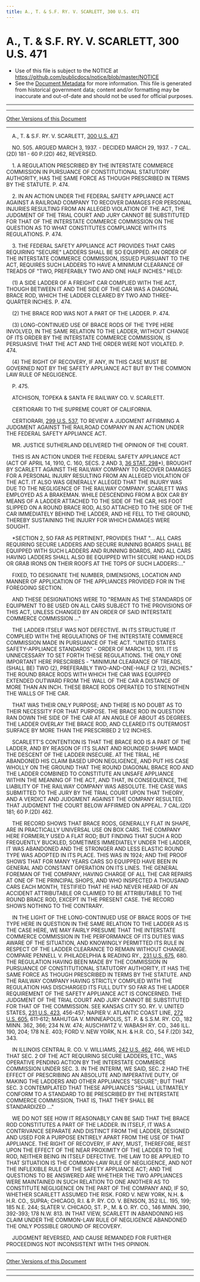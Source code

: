 ```yaml
---
title: A., T. & S.F. RY. V. SCARLETT, 300 U.S. 471
---
```


# A., T. & S.F. RY. V. SCARLETT, 300 U.S. 471

* Use of this file is subject to the NOTICE at https://github.com/publicdocs/notice/blob/master/NOTICE
* See the [Document Metadata](../../../index.md) for more information.
  This file is generated from historical government data; content and/or formatting may be inaccurate and out-of-date and should not be used for official purposes.

----------
----------

[Other Versions of this Document](https://publicdocs.github.io/go/links?ns=uslm-x&ref=%2Fus%2Fcourts%2Fscotus%2FusReporter%2F300%2F471)

----------

    A., T. & S.F. RY. V. SCARLETT, [300 U.S. 471][/us/courts/scotus/usReporter/300/471]

    NO. 505.  ARGUED MARCH 3, 1937.  - DECIDED MARCH 29, 1937.  - 7 CAL.(2D) 181 - 60 P.(2D) 462, REVERSED.

    1.  A REGULATION PRESCRIBED BY THE INTERSTATE COMMERCE COMMISSION IN PURSUANCE OF CONSTITUTIONAL STATUTORY AUTHORITY, HAS THE SAME FORCE AS THOUGH PRESCRIBED IN TERMS BY THE STATUTE.  P. 474.

    2.  IN AN ACTION UNDER THE FEDERAL SAFETY APPLIANCE ACT AGAINST A RAILROAD COMPANY TO RECOVER DAMAGES FOR PERSONAL INJURIES RESULTING FROM AN ALLEGED VIOLATION OF THE ACT, THE JUDGMENT OF THE TRIAL COURT AND JURY CANNOT BE SUBSTITUTED FOR THAT OF THE INTERSTATE COMMERCE COMMISSION ON THE QUESTION AS TO WHAT CONSTITUTES COMPLIANCE WITH ITS REGULATIONS.  P. 474.

    3.  THE FEDERAL SAFETY APPLIANCE ACT PROVIDES THAT CARS REQUIRING "SECURE" LADDERS SHALL BE SO EQUIPPED.  AN ORDER OF THE INTERSTATE COMMERCE COMMISSION, ISSUED PURSUANT TO THE ACT, REQUIRES SUCH LADDERS TO HAVE A MINIMUM CLEARANCE OF TREADS OF "TWO, PREFERABLY TWO AND ONE HALF INCHES."  HELD:

    (1)  A SIDE LADDER OF A FREIGHT CAR COMPLIED WITH THE ACT, THOUGH BETWEEN IT AND THE SIDE OF THE CAR WAS A DIAGONAL BRACE ROD, WHICH THE LADDER CLEARED BY TWO AND THREE-QUARTER INCHES.  P. 474.

    (2)  THE BRACE ROD WAS NOT A PART OF THE LADDER.  P. 474.

    (3)  LONG-CONTINUED USE OF BRACE RODS OF THE TYPE HERE INVOLVED, IN THE SAME RELATION TO THE LADDER, WITHOUT CHANGE OF ITS ORDER BY THE INTERSTATE COMMERCE COMMISSION, IS PERSUASIVE THAT THE ACT AND THE ORDER WERE NOT VIOLATED.  P. 474.

    (4)  THE RIGHT OF RECOVERY, IF ANY, IN THIS CASE MUST BE GOVERNED NOT BY THE SAFETY APPLIANCE ACT BUT BY THE COMMON LAW RULE OF NEGLIGENCE.

    P. 475.

    ATCHISON, TOPEKA & SANTA FE RAILWAY CO. V. SCARLETT.

    CERTIORARI TO THE SUPREME COURT OF CALIFORNIA.

    CERTIORARI, [299 U.S. 537][/us/courts/scotus/usReporter/299/537], TO REVIEW A JUDGMENT AFFIRMING A JUDGMENT AGAINST THE RAILROAD COMPANY IN AN ACTION UNDER THE FEDERAL SAFETY APPLIANCE ACT.

    MR. JUSTICE SUTHERLAND DELIVERED THE OPINION OF THE COURT.

    THIS IS AN ACTION UNDER THE FEDERAL SAFETY APPLIANCE ACT (ACT OF APRIL 14, 1910, C. 160, SECS. 2 AND 3, [36 STAT. 298][/us/stat/36/298]\*), BROUGHT BY SCARLETT AGAINST THE RAILWAY COMPANY TO RECOVER DAMAGES FOR A PERSONAL INJURY RESULTING FROM AN ALLEGED VIOLATION OF THE ACT.  IT ALSO WAS GENERALLY ALLEGED THAT THE INJURY WAS DUE TO THE NEGLIGENCE OF THE RAILWAY COMPANY.  SCARLETT WAS EMPLOYED AS A BRAKEMAN.  WHILE DESCENDING FROM A BOX CAR BY MEANS OF A LADDER ATTACHED TO THE SIDE OF THE CAR, HIS FOOT SLIPPED ON A ROUND BRACE ROD, ALSO ATTACHED TO THE SIDE OF THE CAR IMMEDIATELY BEHIND THE LADDER, AND HE FELL TO THE GROUND, THEREBY SUSTAINING THE INJURY FOR WHICH DAMAGES WERE SOUGHT.

    \*SECTION 2, SO FAR AS PERTINENT, PROVIDES THAT  "...  ALL CARS REQUIRING SECURE LADDERS AND SECURE RUNNING BOARDS SHALL BE EQUIPPED WITH SUCH LADDERS AND RUNNING BOARDS, AND ALL CARS HAVING LADDERS SHALL ALSO BE EQUIPPED WITH SECURE HAND HOLDS OR GRAB IRONS ON THEIR ROOFS AT THE TOPS OF SUCH LADDERS:..."

    FIXED, TO DESIGNATE THE NUMBER, DIMENSIONS, LOCATION AND MANNER OF APPLICATION OF THE APPLIANCES PROVIDED FOR IN THE FOREGOING SECTION.

    AND THESE DESIGNATIONS WERE TO "REMAIN AS THE STANDARDS OF EQUIPMENT TO BE USED ON ALL CARS SUBJECT TO THE PROVISIONS OF THIS ACT, UNLESS CHANGED BY AN ORDER OF SAID INTERSTATE COMMERCE COMMISSION  ..."

    THE LADDER ITSELF WAS NOT DEFECTIVE.  IN ITS STRUCTURE IT COMPLIED WITH THE REGULATIONS OF THE INTERSTATE COMMERCE COMMISSION MADE IN PURSUANCE OF THE ACT.  "UNITED STATES SAFETY-APPLIANCE STANDARDS" - ORDER OF MARCH 13, 1911.  IT IS UNNECESSARY TO SET FORTH THESE REGULATIONS.  THE ONLY ONE IMPORTANT HERE PRESCRIBES - "MINIMUM CLEARANCE OF TREADS, (SHALL BE) TWO (2), PREFERABLY TWO-AND-ONE-HALF (2 1/2), INCHES."  THE ROUND BRACE RODS WITH WHICH THE CAR WAS EQUIPPED EXTENDED OUTWARD FROM THE WALL OF THE CAR A DISTANCE OF MORE THAN AN INCH.  THESE BRACE RODS OPERATED TO STRENGTHEN THE WALLS OF THE CAR.

    THAT WAS THEIR ONLY PURPOSE; AND THERE IS NO DOUBT AS TO THEIR NECESSITY FOR THAT PURPOSE.  THE BRACE ROD IN QUESTION RAN DOWN THE SIDE OF THE CAR AT AN ANGLE OF ABOUT 45 DEGREES.  THE LADDER OVERLAY THE BRACE ROD, AND CLEARED ITS OUTERMOST SURFACE BY MORE THAN THE PRESCRIBED 2 1/2 INCHES.

    SCARLETT'S CONTENTION IS THAT THE BRACE ROD IS A PART OF THE LADDER, AND BY REASON OF ITS SLANT AND ROUNDED SHAPE MADE THE DESCENT OF THE LADDER INSECURE.  AT THE TRIAL, HE ABANDONED HIS CLAIM BASED UPON NEGLIGENCE, AND PUT HIS CASE WHOLLY ON THE GROUND THAT THE ROUND DIAGONAL BRACE ROD AND THE LADDER COMBINED TO CONSTITUTE AN UNSAFE APPLIANCE WITHIN THE MEANING OF THE ACT, AND THAT, IN CONSEQUENCE, THE LIABILITY OF THE RAILWAY COMPANY WAS ABSOLUTE.  THE CASE WAS SUBMITTED TO THE JURY BY THE TRIAL COURT UPON THAT THEORY, AND A VERDICT AND JUDGMENT AGAINST THE COMPANY RESULTED.  THAT JUDGMENT THE COURT BELOW AFFIRMED ON APPEAL.  7 CAL.(2D) 181; 60 P.(2D) 462.

    THE RECORD SHOWS THAT BRACE RODS, GENERALLY FLAT IN SHAPE, ARE IN PRACTICALLY UNIVERSAL USE ON BOX CARS.  THE COMPANY HERE FORMERLY USED A FLAT ROD; BUT FINDING THAT SUCH A ROD FREQUENTLY BUCKLED, SOMETIMES IMMEDIATELY UNDER THE LADDER, IT WAS ABANDONED AND THE STRONGER AND LESS ELASTIC ROUND TYPE WAS ADOPTED IN ITS PLACE.  THIS WAS IN 1924; AND THE PROOF SHOWS THAT FOR MANY YEARS CARS SO EQUIPPED HAVE BEEN IN GENERAL AND CONSTANT OPERATION ON ITS LINES.  THE GENERAL FOREMAN OF THE COMPANY, HAVING CHARGE OF ALL THE CAR REPAIRS AT ONE OF THE PRINCIPAL SHOPS, AND WHO INSPECTED A THOUSAND CARS EACH MONTH, TESTIFIED THAT HE HAD NEVER HEARD OF AN ACCIDENT ATTRIBUTABLE OR CLAIMED TO BE ATTRIBUTABLE TO THE ROUND BRACE ROD, EXCEPT IN THE PRESENT CASE.  THE RECORD SHOWS NOTHING TO THE CONTRARY.

    IN THE LIGHT OF THE LONG-CONTINUED USE OF BRACE RODS OF THE TYPE HERE IN QUESTION IN THE SAME RELATION TO THE LADDER AS IS THE CASE HERE, WE MAY FAIRLY PRESUME THAT THE INTERSTATE COMMERCE COMMISSION IN THE PERFORMANCE OF ITS DUTIES WAS AWARE OF THE SITUATION, AND KNOWINGLY PERMITTED ITS RULE IN RESPECT OF THE LADDER CLEARANCE TO REMAIN WITHOUT CHANGE.  COMPARE PENNELL V. PHILADELPHIA & READING RY., [231 U.S. 675][/us/courts/scotus/usReporter/231/675], 680.  THE REGULATION HAVING BEEN MADE BY THE COMMISSION IN PURSUANCE OF CONSTITUTIONAL STATUTORY AUTHORITY, IT HAS THE SAME FORCE AS THOUGH PRESCRIBED IN TERMS BY THE STATUTE.  AND THE RAILWAY COMPANY HAVING STRICTLY COMPLIED WITH THE REGULATION HAS DISCHARGED ITS FULL DUTY SO FAR AS THE LADDER REQUIREMENT OF THE SAFETY APPLIANCE ACT IS CONCERNED.  THE JUDGMENT OF THE TRIAL COURT AND JURY CANNOT BE SUBSTITUTED FOR THAT OF THE COMMISSION.  SEE KANSAS CITY SO. RY. V. UNITED STATES, [231 U.S. 423][/us/courts/scotus/usReporter/231/423], 456-457; NAPIER V. ATLANTIC COAST LINE, [272 U.S. 605][/us/courts/scotus/usReporter/272/605], 611-612; MAHUTGA V. MINNEAPOLIS, ST. P. & S.S.M. RY. CO., 182 MINN. 362, 366; 234 N.W. 474; AUSCHWITZ V. WABASH RY. CO., 346 ILL. 190, 204; 178 N.E. 403; FORD V. NEW YORK, N.H. & H.R. CO., 54 F.(2D) 342, 343.

    IN ILLINOIS CENTRAL R. CO. V. WILLIAMS, [242 U.S. 462][/us/courts/scotus/usReporter/242/462], 466, WE HELD THAT SEC. 2 OF THE ACT REQUIRING SECURE LADDERS, ETC., WAS OPERATIVE PENDING ACTION BY THE INTERSTATE COMMERCE COMMISSION UNDER SEC. 3.  IN THE INTERIM, WE SAID, SEC. 2 HAD THE EFFECT OF PRESCRIBING AN ABSOLUTE AND IMPERATIVE DUTY, OF MAKING THE LADDERS AND OTHER APPLIANCES "SECURE"; BUT THAT SEC. 3 CONTEMPLATED THAT THESE APPLIANCES "SHALL ULTIMATELY CONFORM TO A STANDARD TO BE PRESCRIBED BY THE INTERSTATE COMMERCE COMMISSION, THAT IS, THAT THEY SHALL BE STANDARDIZED  ..."

    WE DO NOT SEE HOW IT REASONABLY CAN BE SAID THAT THE BRACE ROD CONSTITUTES A PART OF THE LADDER.  IN ITSELF, IT WAS A CONTRIVANCE SEPARATE AND DISTINCT FROM THE LADDER, DESIGNED AND USED FOR A PURPOSE ENTIRELY APART FROM THE USE OF THAT APPLIANCE.  THE RIGHT OF RECOVERY, IF ANY, MUST, THEREFORE, REST UPON THE EFFECT OF THE NEAR PROXIMITY OF THE LADDER TO THE ROD, NEITHER BEING IN ITSELF DEFECTIVE.  THE LAW TO BE APPLIED TO THAT SITUATION IS THE COMMON-LAW RULE OF NEGLIGENCE, AND NOT THE INFLEXIBLE RULE OF THE SAFETY APPLIANCE ACT; AND THE QUESTIONS TO BE ANSWERED ARE WHETHER THE TWO APPLIANCES WERE MAINTAINED IN SUCH RELATION TO ONE ANOTHER AS TO CONSTITUTE NEGLIGENCE ON THE PART OF THE COMPANY AND, IF SO, WHETHER SCARLETT ASSUMED THE RISK.  FORD V. NEW YORK, N.H. & H.R. CO., SUPRA; CHICAGO, R.I. & P. RY. CO. V. BENSON, 352 ILL. 195, 199; 185 N.E. 244; SLATER V. CHICAGO, ST. P., M. & O. RY. CO., 146 MINN. 390, 392-393; 178 N.W. 813.  IN THAT VIEW, SCARLETT IN ABANDONING HIS CLAIM UNDER THE COMMON-LAW RULE OF NEGLIGENCE ABANDONED THE ONLY POSSIBLE GROUND OF RECOVERY.

    JUDGMENT REVERSED, AND CAUSE REMANDED FOR FURTHER PROCEEDINGS NOT INCONSISTENT WITH THIS OPINION.

----------

[Other Versions of this Document](https://publicdocs.github.io/go/links?ns=uslm-x&ref=%2Fus%2Fcourts%2Fscotus%2FusReporter%2F300%2F471)

----------
----------

[/us/courts/scotus/usReporter/300/471]: https://publicdocs.github.io/go/links?ns=uslm-x&ref=%2Fus%2Fcourts%2Fscotus%2FusReporter%2F300%2F471
[/us/courts/scotus/usReporter/299/537]: https://publicdocs.github.io/go/links?ns=uslm-x&ref=%2Fus%2Fcourts%2Fscotus%2FusReporter%2F299%2F537
[/us/stat/36/298]: https://publicdocs.github.io/go/links?ns=uslm&ref=%2Fus%2Fstat%2F36%2F298
[/us/courts/scotus/usReporter/231/675]: https://publicdocs.github.io/go/links?ns=uslm-x&ref=%2Fus%2Fcourts%2Fscotus%2FusReporter%2F231%2F675
[/us/courts/scotus/usReporter/231/423]: https://publicdocs.github.io/go/links?ns=uslm-x&ref=%2Fus%2Fcourts%2Fscotus%2FusReporter%2F231%2F423
[/us/courts/scotus/usReporter/272/605]: https://publicdocs.github.io/go/links?ns=uslm-x&ref=%2Fus%2Fcourts%2Fscotus%2FusReporter%2F272%2F605
[/us/courts/scotus/usReporter/242/462]: https://publicdocs.github.io/go/links?ns=uslm-x&ref=%2Fus%2Fcourts%2Fscotus%2FusReporter%2F242%2F462



